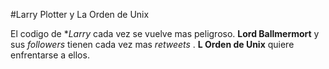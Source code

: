 #Larry Plotter y La Orden de Unix

El codigo de **Larry* cada vez se vuelve mas peligroso.
**Lord Ballmermort** y sus *followers* tienen cada vez mas *retweets* .
**L Orden de Unix** quiere enfrentarse a ellos.
